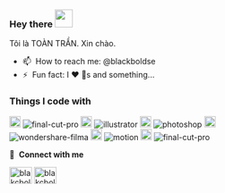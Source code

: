 ### Hey there <a href="https://github.com/blackboldse/portfolio-personal-web"><img src="https://media.giphy.com/media/hvRJCLFzcasrR4ia7z/giphy.gif" width="32px"></a>
Tôi là TOÀN TRẦN. Xin chào.

<!-- - 🔭 &nbsp;I’m currently working on something cool :wink: -->
<!-- - 🌱 &nbsp;I’m currently learning JavaScript, React. -->
- 📫 &nbsp;How to reach me: @blackboldse
- ⚡ &nbsp;Fun fact: I :heart: :dog:s and something...

<h3>Things I code with</h3>
<p>
  <img alt="final-cut-pro" src="https://upload.wikimedia.org/wikipedia/en/9/9f/2015_Final_Cut_Pro_Logo.png" height="20" width="20" border-radius="2px" />
  <img alt="final-cut-pro" src="https://img.shields.io/badge/-Final%20Cut%20Pro-blue" />
  
  <img alt="illustrator" src="https://upload.wikimedia.org/wikipedia/commons/thumb/f/fb/Adobe_Illustrator_CC_icon.svg/2101px-Adobe_Illustrator_CC_icon.svg.png" height="20" width="20" />
  <img alt="illustrator" src="https://img.shields.io/badge/-Illustrator-orange" />
  
  <img alt="adobe-photoshop" src="https://upload.wikimedia.org/wikipedia/commons/thumb/a/af/Adobe_Photoshop_CC_icon.svg/1200px-Adobe_Photoshop_CC_icon.svg.png" height="20" width="20" />
  <img alt="photoshop" src="https://img.shields.io/badge/-Photoshop-blue" />
  
  <img alt="wondershare-filmora" src="https://images-eds-ssl.xboxlive.com/image?url=Q_rwcVSTCIytJ0KOzcjWTYl.n38D8jlKWXJx7NRJmQKBAEDCgtTAQ0JS02UoaiwRYCB5C_SHdKWod8z_37047UmnnBkJRC2EJI2cYU4jbbl3j5heDTbrR1NGXuoMlqEo8o.NCLCoopg4f7AyiaL8xQ--&format=source" height="20" width="20" />
  <img alt="wondershare-filma" src="https://img.shields.io/badge/-Wondershare%20Filmora-green" />
  
  <img alt="motion" src="https://www.nicepng.com/png/detail/377-3772974_motion-apple-motion-5.png" height="20" width="20" />
  <img alt="motion" src="https://img.shields.io/badge/-Motion-purple" />
  
  <img alt="final-cut-pro" src="https://upload.wikimedia.org/wikipedia/en/9/9f/2015_Final_Cut_Pro_Logo.png" height="20" width="20" />
  <img alt="final-cut-pro" src="https://img.shields.io/badge/-Final%20Cut%20Pro-blue" />
  
</p>

🔗 &nbsp;**Connect with me**
<p align="left">
<!-- <a href="https://dev.to/gautamkrishnar" target="blank"><img align="center" src="https://cdn.jsdelivr.net/npm/simple-icons@3.0.1/icons/dev-dot-to.svg" alt="gautamkrishnar" height="30" width="40" /></a> -->
<a href="https://www.linkedin.com/in/blackbold/" target="blank"><img align="center" src="https://raw.githubusercontent.com/rahuldkjain/github-profile-readme-generator/master/src/images/icons/Social/linked-in-alt.svg" alt="blakcboldse" height="30" width="40" /></a>
<a href="https://www.instagram.com/blackboldse/" target="blank"><img align="center" src="https://raw.githubusercontent.com/rahuldkjain/github-profile-readme-generator/master/src/images/icons/Social/instagram.svg" alt="blakcboldse" height="30" width="40" /></a>
